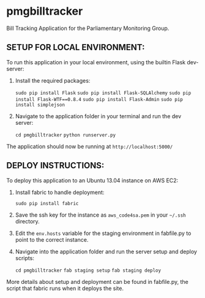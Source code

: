 pmgbilltracker
==============

Bill Tracking Application for the Parliamentary Monitoring Group.


SETUP FOR LOCAL ENVIRONMENT:
-----------------------
To run this application in your local environment, using the builtin Flask dev-server:

1. Install the required packages:

    `sudo pip install Flask`
    `sudo pip install Flask-SQLAlchemy`
    `sudo pip install Flask-WTF==0.8.4`
    `sudo pip install Flask-Admin`
    `sudo pip install simplejson`

2. Navigate to the application folder in your terminal and run the dev server:

    `cd pmgbilltracker`
    `python runserver.py`

The application should now be running at `http://localhost:5000/`


DEPLOY INSTRUCTIONS:
-----------------------
To deploy this application to an Ubuntu 13.04 instance on AWS EC2:

1. Install fabric to handle deployment:

    `sudo pip install fabric`

2. Save the ssh key for the instance as `aws_code4sa.pem` in your `~/.ssh` directory.

3. Edit the `env.hosts` variable for the staging environment in fabfile.py to point to the correct instance.

4. Navigate into the application folder and run the server setup and deploy scripts:

    `cd pmgbilltracker`
    `fab staging setup`
    `fab staging deploy`

More details about setup and deployment can be found in fabfile.py, the script that fabric runs when it deploys the site.